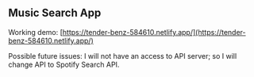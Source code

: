 ## Music Search App

Working demo: [https://tender-benz-584610.netlify.app/](https://tender-benz-584610.netlify.app/)

Possible future issues: I will not have an access to API server; so I will change API to Spotify Search API.  
